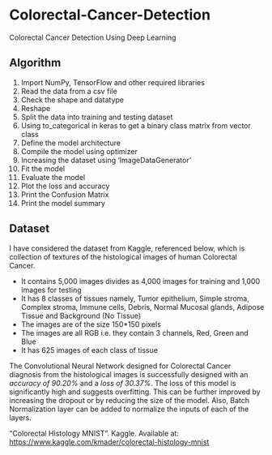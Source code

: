 # Colorectal-Cancer-Detection
Colorectal Cancer Detection Using Deep Learning

## Algorithm
1. Import NumPy, TensorFlow and other required libraries
1. Read the data from a csv file
1. Check the shape and datatype
1. Reshape
1. Split the data into training and testing dataset
1. Using to_categorical in keras to get a binary class matrix from vector class
1. Define the model architecture
1. Compile the model using optimizer
1. Increasing the dataset using ‘ImageDataGenerator’
1. Fit the model
1. Evaluate the model
1. Plot the loss and accuracy
1. Print the Confusion Matrix
1. Print the model summary

## Dataset
I have considered the dataset from Kaggle, referenced below, which is collection of textures of the histological images of human Colorectal Cancer.
* It contains 5,000 images divides as 4,000 images for training and 1,000 images for testing
* It has 8 classes of tissues namely, Tumor epithelium, Simple stroma, Complex stroma, Immune cells, Debris, Normal Mucosal glands, Adipose Tissue and Background (No Tissue)
* The images are of the size 150*150 pixels
* The images are all RGB i.e. they contain 3 channels, Red, Green and Blue
* It has 625 images of each class of tissue


The Convolutional Neural Network designed for Colorectal Cancer diagnosis from the histological images is successfully designed with an *accuracy of 90.20%* and a *loss of 30.37%*. The loss of this model is significantly high and suggests overfitting. This can be further improved by increasing the dropout or by reducing the size of the model. Also, Batch Normalization layer can be added to normalize the inputs of each of the layers.


“Colorectal Histology MNIST”. Kaggle. Available at: https://www.kaggle.com/kmader/colorectal-histology-mnist 

